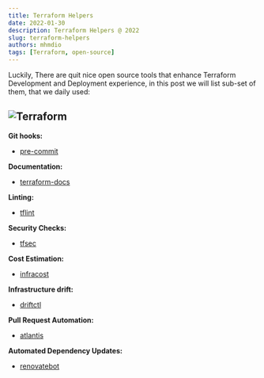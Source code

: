 ```yaml
---
title: Terraform Helpers
date: 2022-01-30
description: Terraform Helpers @ 2022
slug: terraform-helpers
authors: mhmdio
tags: [Terraform, open-source]
---
```


Luckily, There are quit nice open source tools that enhance Terraform Development and Deployment experience, in this post we will list sub-set of them, that we daily used:
<!--truncate-->

## ![Terraform](https://img.shields.io/badge/terraform-%235835CC.svg?style=for-the-badge&logo=terraform&logoColor=white)

**Git hooks:**

- [pre-commit](https://github.com/antonbabenko/pre-commit-terraform)

**Documentation:**

- [terraform-docs](https://github.com/terraform-docs/terraform-docs)

**Linting:**

- [tflint](https://github.com/terraform-linters/tflint)

**Security Checks:**

- [tfsec](https://github.com/aquasecurity/tfsec)

**Cost Estimation:**

- [infracost](https://github.com/infracost/infracost)

**Infrastructure drift:**

- [driftctl](https://github.com/snyk/driftctl)

**Pull Request Automation:**

- [atlantis](https://github.com/runatlantis/atlantis)

**Automated Dependency Updates:**

- [renovatebot](https://docs.renovatebot.com/modules/manager/terraform/)